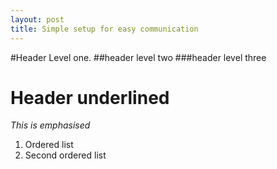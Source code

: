 ```yaml
---
layout: post
title: Simple setup for easy communication
---
```


#Header Level one.
##header level two
###header level three

Header underlined
=================
*This is emphasised*

1. Ordered list
2. Second ordered list
